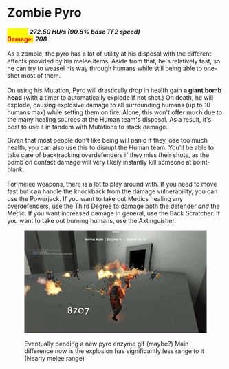 # Zombie Pyro

<mark style="color:yellow;">**Speed:**</mark> _**272.50 HU/s (90.8% base TF2 speed)**_\
<mark style="color:red;">**Damage:**</mark> _**208**_\
\
As a zombie, the pyro has a lot of utility at his disposal with the different effects provided by his melee items. Aside from that, he's relatively fast, so he can try to weasel his way through humans while still being able to one-shot most of them.\
\
On using his Mutation, Pyro will drastically drop in health gain **a giant bomb head** (with a timer to automatically explode if not shot.) On death, he will explode, causing explosive damage to all surrounding humans (up to 10 humans max) while setting them on fire. Alone, this won't offer much due to the many healing sources at the Human team's disposal. As a result, it's best to use it in tandem with Mutations to stack damage.

Given that most people don't like being will panic if they lose too much health, you can also use this to disrupt the Human team. You'll be able to take care of backtracking overdefenders if they miss their shots, as the bomb on contact damage will very likely instantly kill someone at point-blank.\
\
For melee weapons, there is a lot to play around with. If you need to move fast but can handle the knockback from the damage vulnerability, you can use the Powerjack. If you want to take out Medics healing any overdefenders, use the Third Degree to damage both the defender _and_ the Medic. If you want increased damage in general, use the Back Scratcher. If you want to take out burning humans, use the Axtinguisher.

<figure><img src="../../.gitbook/assets/Pyro Enzyme Reference (1).gif" alt=""><figcaption><p>Eventually pending a new pyro enzyme gif (maybe?) Main difference now is the explosion has significantly less range to it (Nearly melee range)</p></figcaption></figure>
